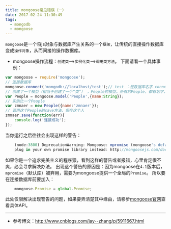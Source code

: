 ```yaml
---
title: mongoose常见错误（一）
date: 2017-02-24 11:30:49
tags:
  - mongodb
  - mongoose
---
```

`mongoose`是一个将js对象与数据库产生关系的一个`框架`，让传统的直接操作数据库变成`操作对象`，从而间接的操作数据库。

<!--more-->

* mongoose操作流程：`创建类`——>`实例化类`——>`调用类方法`。
下面请看一个具体事例：
```javascript
var mongoose = require('mongoose');
// 连接数据库
mongoose.connect('mongodb://localhost/test');// test ：是数据库名字 connections
// 创建了一个模型（相当于创建了一个“类”） ，People的模型。所有的People，都有名字，是字符串类型，
var People = mongoose.model('People',{name:String});
// 实例化一个People
var zmnaer = new People({name:'zmnaer'});
// 调用这个People的save方法，保存这个人
zmnaer.save(function(err){
    console.log('连接成功');
});
```
当你运行之后往往会出现这样的警告：
```javascript
    (node:3800) DeprecationWarning: Mongoose: mpromise (mongoose's default promise library) is deprecated,
    plug in your own promise library instead: http://mongoosejs.com/docs/promises.html
```
如果你是一个追求完美主义的程序猿，看到这样的警告或者报错，心里肯定很不爽，必会寻求解决办法。
出现这个警告的原因是：因为mongoose在`4.1`版本后，`mpromise`（默认库）被弃用，需要为mongoose提供一个全局的`Promise`。
所以要在连接数据库前要加入：
```javascript
    mongoose.Promise = global.Promise;
```
此处仅限解决出现警告的问题，如果要弄清楚其中缘由，请移步[mongoose官网](http://mongoosejs.com/ "mongoose官网")查看具体API。

-----
* 参考博文：http://www.cnblogs.com/jay--zhang/p/5911667.html










